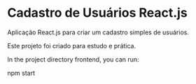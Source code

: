 # Cadastro de Usuários React.js
Aplicação React.js para criar um cadastro simples de usuários.

Este projeto foi criado para estudo e prática. 

In the project directory frontend, you can run:

npm start
